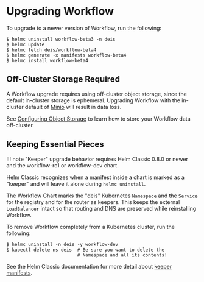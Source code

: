 # Upgrading Workflow

To upgrade to a newer version of Workflow, run the following:

```
$ helmc uninstall workflow-beta3 -n deis
$ helmc update
$ helmc fetch deis/workflow-beta4
$ helmc generate -x manifests workflow-beta4
$ helmc install workflow-beta4
```

## Off-Cluster Storage Required

A Workflow upgrade requires using off-cluster object storage, since the default
in-cluster storage is ephemeral. Upgrading Workflow with the in-cluster default
of [Minio][] will result in data loss.

See [Configuring Object Storage][] to learn how to store your Workflow data off-cluster.

## Keeping Essential Pieces

!!! note
    "Keeper" upgrade behavior requires Helm Classic 0.8.0 or newer and the workflow-rc1
    or workflow-dev chart.

Helm Classic recognizes when a manifest inside a chart is marked as a "keeper" and will leave
it alone during `helmc uninstall`.

The Workflow Chart marks the "deis" Kubernetes `Namespace` and the `Service` for the registry
and for the router as keepers. This keeps the external `LoadBalancer` intact so that routing
and DNS are preserved while reinstalling Workflow.

To remove Workflow completely from a Kubernetes cluster, run the following:

```
$ helmc uninstall -n deis -y workflow-dev
$ kubectl delete ns deis  # Be sure you want to delete the
                          # Namespace and all its contents!
```

See the Helm Classic documentation for more detail about [keeper manifests].

[configuring object storage]: ../installing-workflow/configuring-object-storage.md
[keeper manifests]: http://helm-classic.readthedocs.io/en/latest/awesome/#keeper-manifests
[minio]: https://github.com/deis/minio
